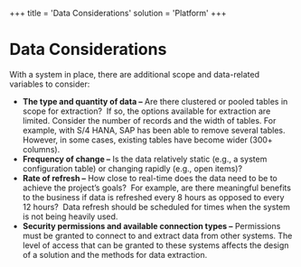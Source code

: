 +++
title = 'Data Considerations'
solution = 'Platform'
+++

# Data Considerations

With a system in place, there are additional scope and data-related
variables to consider:

  - **The type and quantity of data –** Are there clustered or pooled
    tables in scope for extraction?  If so, the options available for
    extraction are limited. Consider the number of records and the width
    of tables. For example, with S/4 HANA, SAP has been able to remove
    several tables. However, in some cases, existing tables have become
    wider (300+ columns). 
  - **Frequency of change –** Is the data relatively static (e.g., a
    system configuration table) or changing rapidly (e.g., open items)?
  - **Rate of refresh –** How close to real-time does the data need to
    be to achieve the project’s goals?  For example, are there
    meaningful benefits to the business if data is refreshed every 8
    hours as opposed to every 12 hours?  Data refresh should be
    scheduled for times when the system is not being heavily used.
  - **Security permissions and available connection types –**
    Permissions must be granted to connect to and extract data from
    other systems. The level of access that can be granted to these
    systems affects the design of a solution and the methods for data
    extraction.
